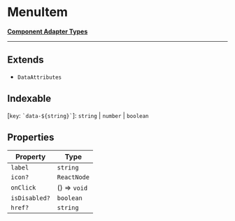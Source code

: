# MenuItem

[**Component Adapter Types**](component-inventory.md)

***

## Extends

- `DataAttributes`

## Indexable

\[`key`: `` `data-${string}` ``\]: `string` \| `number` \| `boolean`

## Properties

| Property | Type |
| ------ | ------ |
| <a id="label"></a> `label` | `string` |
| <a id="icon"></a> `icon?` | `ReactNode` |
| <a id="onclick"></a> `onClick` | () => `void` |
| <a id="isdisabled"></a> `isDisabled?` | `boolean` |
| <a id="href"></a> `href?` | `string` |
